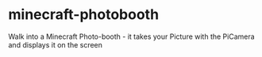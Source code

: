 # minecraft-photobooth
Walk into a Minecraft Photo-booth - it takes your Picture with the PiCamera and displays it on the screen

